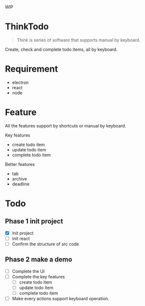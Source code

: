 WIP

# ThinkTodo

> Think is series of software that supports manual by keyboard.

Create, check and complete todo items, all by keyboard.

# Requirement

- electron
- react
- node

# Feature

All the features support by shortcuts or manual by keyboard.

Key features
- create todo item
- update todo item
- complete todo item

Better features
- tab
- archive
- deadline

# Todo

## Phase 1 init project
- [X] Init project
- [ ] Init react
- [ ] Confirm the structure of src code

## Phase 2 make a demo
- [ ] Complete the UI
- [ ] Complete the key features
    - [ ] create todo item
    - [ ] update todo item
    - [ ] complete todo item
- [ ] Make every actions support keyboard operation.